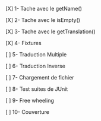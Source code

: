 [X] 1- Tache avec le getName()

[X] 2- Tache avec le isEmpty()

[X] 3- Tache avec le getTranslation()

[X] 4- Fixtures

[ ] 5- Traduction Multiple

[ ] 6- Traduction Inverse

[ ] 7- Chargement de fichier

[ ] 8- Test suites de JUnit

[ ] 9- Free wheeling

[ ] 10- Couverture
